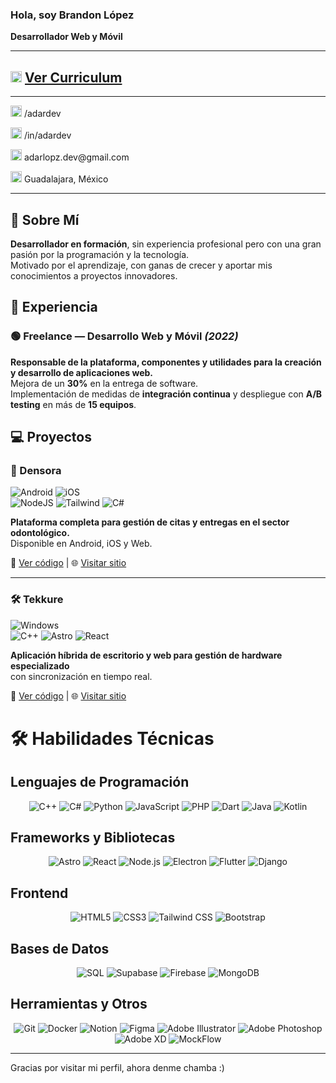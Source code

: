 ### Hola, soy Brandon López  
**Desarrollador Web y Móvil**

---

## <img src="https://lightgray-sardine-268341.hostingersite.com/dist/icons/cv_icon.svg" alt="CV Icon" width="18"/> [Ver Curriculum](https://lightgray-sardine-268341.hostingersite.com/dist/cvs/adardevCV.pdf)

---

<p>
  <img src="https://lightgray-sardine-268341.hostingersite.com/dist/logos/github_logo.svg" alt="GitHub" width="18"/>
  <a href="https://github.com/adardev" style="color: inherit; text-decoration: none;">
    /adardev
  </a>
</p>
<p>
  <img src="https://lightgray-sardine-268341.hostingersite.com/dist/logos/linkedin_logo.svg" alt="LinkedIn" width="18"/>
  <a href="https://www.linkedin.com/in/adardev" style="color: inherit; text-decoration: none;">
    /in/adardev
  </a>
</p>
<p>
  <img src="https://lightgray-sardine-268341.hostingersite.com/dist/icons/email_icon.svg" alt="Email" width="18"/>
  <a href="mailto:adarlopz.dev@gmail.com" style="color: inherit; text-decoration: none;">
    adarlopz.dev@gmail.com
  </a>
</p>
<p>
  <img src="https://lightgray-sardine-268341.hostingersite.com/dist/icons/map_icon.svg" alt="Ubicación" width="18"/>
  <a href="https://maps.app.goo.gl/jgDoBZkpe1rsiSNm7" style="color: inherit; text-decoration: none;">
    Guadalajara, México
  </a>
</p>

---

## 👤 Sobre Mí

**Desarrollador en formación**, sin experiencia profesional pero con una gran pasión por la programación y la tecnología.  
Motivado por el aprendizaje, con ganas de crecer y aportar mis conocimientos a proyectos innovadores.

## 🧳 Experiencia

### 🟢 Freelance — Desarrollo Web y Móvil *(2022)*

**Responsable de la plataforma, componentes y utilidades para la creación y desarrollo de aplicaciones web.**  
Mejora de un **30%** en la entrega de software.  
Implementación de medidas de **integración continua** y despliegue con **A/B testing** en más de **15 equipos**.

## 💻 Proyectos

### 🦷 Densora  
![Android](https://img.shields.io/badge/Android-green?logo=android) ![iOS](https://img.shields.io/badge/iOS-lightgrey?logo=apple)  
![NodeJS](https://img.shields.io/badge/Node.js-339933?logo=node.js&logoColor=white) ![Tailwind](https://img.shields.io/badge/TailwindCSS-06B6D4?logo=tailwindcss&logoColor=white) ![C#](https://img.shields.io/badge/CSharp-239120?logo=c-sharp&logoColor=white)

**Plataforma completa para gestión de citas y entregas en el sector odontológico.**  
Disponible en Android, iOS y Web.

🔗 [Ver código](#) | 🌐 [Visitar sitio](#)

---

### 🛠️ Tekkure  
![Windows](https://img.shields.io/badge/Windows-0078D6?logo=windows&logoColor=white)  
![C++](https://img.shields.io/badge/C++-00599C?logo=c%2b%2b&logoColor=white) ![Astro](https://img.shields.io/badge/Astro-000000?logo=astro&logoColor=white) ![React](https://img.shields.io/badge/React-20232A?logo=react&logoColor=61DAFB)

**Aplicación híbrida de escritorio y web para gestión de hardware especializado**  
con sincronización en tiempo real.

🔗 [Ver código](#) | 🌐 [Visitar sitio](#)

# 🛠 Habilidades Técnicas

## Lenguajes de Programación
<div align="center">
  
![C++](https://img.shields.io/badge/C++-00599C?style=for-the-badge&logo=c%2B%2B&logoColor=white) 
![C#](https://img.shields.io/badge/C%23-239120?style=for-the-badge&logo=c-sharp&logoColor=white) 
![Python](https://img.shields.io/badge/Python-3776AB?style=for-the-badge&logo=python&logoColor=white) 
![JavaScript](https://img.shields.io/badge/JavaScript-F7DF1E?style=for-the-badge&logo=javascript&logoColor=black) 
![PHP](https://img.shields.io/badge/PHP-777BB4?style=for-the-badge&logo=php&logoColor=white) 
![Dart](https://img.shields.io/badge/Dart-0175C2?style=for-the-badge&logo=dart&logoColor=white)
![Java](https://img.shields.io/badge/Java-007396?style=for-the-badge&logo=java&logoColor=white)
![Kotlin](https://img.shields.io/badge/Kotlin-0095D5?style=for-the-badge&logo=kotlin&logoColor=white)

</div>

## Frameworks y Bibliotecas
<div align="center">

![Astro](https://img.shields.io/badge/Astro-FF5D01?style=for-the-badge&logo=astro&logoColor=white)
![React](https://img.shields.io/badge/React-61DAFB?style=for-the-badge&logo=react&logoColor=black)
![Node.js](https://img.shields.io/badge/Node.js-339933?style=for-the-badge&logo=node.js&logoColor=white)
![Electron](https://img.shields.io/badge/Electron-47848F?style=for-the-badge&logo=electron&logoColor=white)
![Flutter](https://img.shields.io/badge/Flutter-02569B?style=for-the-badge&logo=flutter&logoColor=white)
![Django](https://img.shields.io/badge/Django-092E20?style=for-the-badge&logo=django&logoColor=white)

</div>

## Frontend
<div align="center">

![HTML5](https://img.shields.io/badge/HTML5-E34F26?style=for-the-badge&logo=html5&logoColor=white)
![CSS3](https://img.shields.io/badge/CSS3-1572B6?style=for-the-badge&logo=css3&logoColor=white)
![Tailwind CSS](https://img.shields.io/badge/Tailwind_CSS-38B2AC?style=for-the-badge&logo=tailwind-css&logoColor=white)
![Bootstrap](https://img.shields.io/badge/Bootstrap-7952B3?style=for-the-badge&logo=bootstrap&logoColor=white)

</div>

## Bases de Datos
<div align="center">

![SQL](https://img.shields.io/badge/SQL-4479A1?style=for-the-badge&logo=postgresql&logoColor=white)
![Supabase](https://img.shields.io/badge/Supabase-3ECF8E?style=for-the-badge&logo=supabase&logoColor=white)
![Firebase](https://img.shields.io/badge/Firebase-FFCA28?style=for-the-badge&logo=firebase&logoColor=black)
![MongoDB](https://img.shields.io/badge/MongoDB-47A248?style=for-the-badge&logo=mongodb&logoColor=white)

</div>

## Herramientas y Otros
<div align="center">

![Git](https://img.shields.io/badge/Git-F05032?style=for-the-badge&logo=git&logoColor=white)
![Docker](https://img.shields.io/badge/Docker-2496ED?style=for-the-badge&logo=docker&logoColor=white)
![Notion](https://img.shields.io/badge/Notion-000000?style=for-the-badge&logo=notion&logoColor=white)
![Figma](https://img.shields.io/badge/Figma-F24E1E?style=for-the-badge&logo=figma&logoColor=white)
![Adobe Illustrator](https://img.shields.io/badge/Adobe_Illustrator-FF9A00?style=for-the-badge&logo=adobe-illustrator&logoColor=white)
![Adobe Photoshop](https://img.shields.io/badge/Adobe_Photoshop-31A8FF?style=for-the-badge&logo=adobe-photoshop&logoColor=white)
![Adobe XD](https://img.shields.io/badge/Adobe_XD-FF61F6?style=for-the-badge&logo=adobe-xd&logoColor=white)
![MockFlow](https://img.shields.io/badge/MockFlow-FF6A00?style=for-the-badge&logo=mockflow&logoColor=white)

</div>

---

Gracias por visitar mi perfil, ahora denme chamba :)
